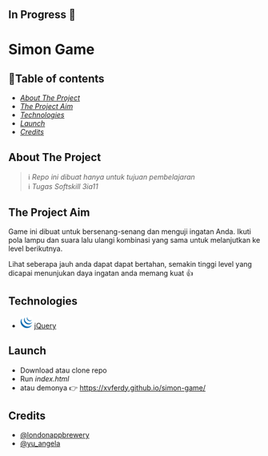 ##  In Progress :construction_worker:
# Simon Game

## :round_pushpin:Table of contents
- _[About The Project](#about-the-project)_
- _[The Project Aim](#the-project-aim)_
- _[Technologies](#technologies)_
- _[Launch](#launch)_
- _[Credits](#credits)_

## About The Project
> :information_source: _Repo ini dibuat hanya untuk tujuan pembelajaran_</br>
:information_source: _Tugas Softskill 3ia11_

## The Project Aim
Game ini dibuat untuk bersenang-senang dan menguji ingatan Anda. Ikuti pola lampu dan suara lalu ulangi kombinasi yang sama untuk melanjutkan ke level berikutnya.

Lihat seberapa jauh anda dapat dapat bertahan, semakin tinggi level yang dicapai menunjukan daya ingatan anda memang kuat :thumbsup:

## Technologies
- ![jQuery](images/Jquery.png) [jQuery](https://jquery.com/)

## Launch
- Download atau clone repo
- Run _index.html_
- atau demonya :point_right: https://xvferdy.github.io/simon-game/

## Credits
* [@londonappbrewery](https://github.com/londonappbrewery)
* [@yu_angela](https://twitter.com/yu_angela?lang=en)
